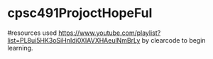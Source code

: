 # cpsc491ProjoctHopeFul

#resources used https://www.youtube.com/playlist?list=PL8ui5HK3oSiHnIdi0XIAVXHAeulNmBrLy by clearcode to begin learning.
